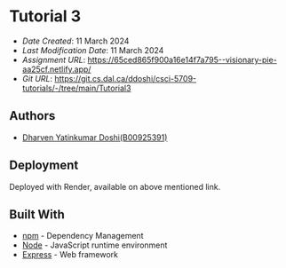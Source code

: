 # Tutorial 3
 
* *Date Created*: 11 March 2024
* *Last Modification Date*: 11 March 2024
* *Assignment URL*: <https://65ced865f900a16e14f7a795--visionary-pie-aa25cf.netlify.app/>
* *Git URL*: <https://git.cs.dal.ca/ddoshi/csci-5709-tutorials/-/tree/main/Tutorial3>
 
## Authors
 
* [Dharven Yatinkumar Doshi(B00925391)](dh442504@dal.ca)
 
## Deployment
 
Deployed with Render, available on above mentioned link.
 
## Built With
 
- [npm](https://docs.npmjs.com/) - Dependency Management
- [Node](https://nodejs.org/en) - JavaScript runtime environment
- [Express](https://expressjs.com/) - Web framework

